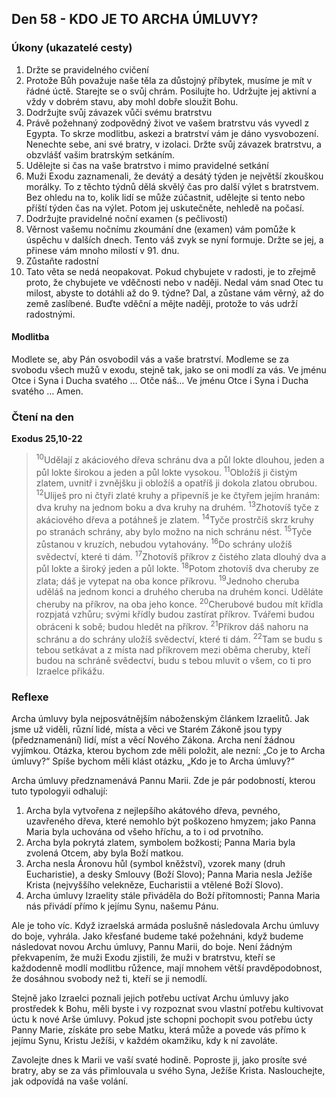 ## Den 58 - KDO JE TO ARCHA ÚMLUVY?

### Úkony (ukazatelé cesty)

1. Držte se pravidelného cvičení
1. Protože Bůh považuje naše těla za důstojný příbytek, musíme je mít v řádné úctě. Starejte se o svůj chrám. Posilujte ho. Udržujte jej aktivní a vždy v dobrém stavu, aby mohl dobře sloužit Bohu.
1. Dodržujte svůj závazek vůči svému bratrstvu
1. Právě požehnaný zodpovědný život ve vašem bratrstvu vás vyvedl z Egypta. To skrze modlitbu, askezi a bratrství vám je dáno vysvobození. Nenechte sebe, ani své bratry, v izolaci. Držte svůj závazek bratrstvu, a obzvlášť vašim bratrským setkáním.
1. Udělejte si čas na vaše bratrstvo i mimo pravidelné setkání
1. Muži Exodu zaznamenali, že devátý a desátý týden je největší zkouškou morálky. To z těchto týdnů dělá skvělý čas pro další výlet s bratrstvem. Bez ohledu na to, kolik lidí se může zúčastnit, udělejte si tento nebo příští týden čas na výlet. Potom jej uskutečněte, nehledě na počasí.
1. Dodržujte pravidelné noční examen (s pečlivostí)
1. Věrnost vašemu nočnímu zkoumání dne (examen) vám pomůže k úspěchu v dalších dnech. Tento váš zvyk se nyní formuje. Držte se jej, a přinese vám mnoho milostí v 91. dnu.
1. Zůstaňte radostní
1. Tato věta se nedá neopakovat. Pokud chybujete v radosti, je to zřejmě proto, že chybujete ve vděčnosti nebo v naději. Nedal vám snad Otec tu milost, abyste to dotáhli až do 9. týdne? Dal, a zůstane vám věrný, až do země zaslíbené. Buďte vděční a mějte naději, protože to vás udrží radostnými.

#### Modlitba

Modlete se, aby Pán osvobodil vás a vaše bratrství.
Modleme se za svobodu všech mužů v exodu, stejně tak, jako se oni modlí za vás.
Ve jménu Otce i Syna i Ducha svatého … Otče náš… Ve jménu Otce i Syna i Ducha svatého … Amen.

### Čtení na den

**Exodus 25,10-22**

> <sup>10</sup>Udělají z akáciového dřeva schránu dva a půl lokte dlouhou, jeden a půl lokte širokou a jeden a půl lokte vysokou.
> <sup>11</sup>Obložíš ji čistým zlatem, uvnitř i zvnějšku ji obložíš a opatříš ji dokola zlatou obrubou.
> <sup>12</sup>Uliješ pro ni čtyři zlaté kruhy a připevníš je ke čtyřem jejím hranám: dva kruhy na jednom boku a dva kruhy na druhém.
> <sup>13</sup>Zhotovíš tyče z akáciového dřeva a potáhneš je zlatem.
> <sup>14</sup>Tyče prostrčíš skrz kruhy po stranách schrány, aby bylo možno na nich schránu nést.
> <sup>15</sup>Tyče zůstanou v kruzích, nebudou vytahovány.
> <sup>16</sup>Do schrány uložíš svědectví, které ti dám.
> <sup>17</sup>Zhotovíš příkrov z čistého zlata dlouhý dva a půl lokte a široký jeden a půl lokte.
> <sup>18</sup>Potom zhotovíš dva cheruby ze zlata; dáš je vytepat na oba konce příkrovu.
> <sup>19</sup>Jednoho cheruba uděláš na jednom konci a druhého cheruba na druhém konci. Uděláte cheruby na příkrov, na oba jeho konce.
> <sup>20</sup>Cherubové budou mít křídla rozpjatá vzhůru; svými křídly budou zastírat příkrov. Tvářemi budou obráceni k sobě; budou hledět na příkrov.
> <sup>21</sup>Příkrov dáš nahoru na schránu a do schrány uložíš svědectví, které ti dám.
> <sup>22</sup>Tam se budu s tebou setkávat a z místa nad příkrovem mezi oběma cheruby, kteří budou na schráně svědectví, budu s tebou mluvit o všem, co ti pro Izraelce přikážu.

### Reflexe

Archa úmluvy byla nejposvátnějším náboženským článkem Izraelitů. Jak jsme už viděli, různí lidé, místa a věci ve
Starém Zákoně jsou typy (předznamenání) lidí, míst a věcí Nového Zákona. Archa není žádnou vyjímkou. Otázka,
kterou bychom zde měli položit, ale nezní: „Co je to Archa úmluvy?“ Spíše bychom měli klást otázku, „Kdo je to
Archa úmluvy?“

Archa úmluvy předznamenává Pannu Marii. Zde je pár podobností, kterou tuto typologyii odhalují:

1. Archa byla vytvořena z nejlepšího akátového dřeva, pevného, uzavřeného dřeva, které nemohlo být poškozeno hmyzem; jako Panna Maria byla uchována od všeho hříchu, a to i od prvotního.
1. Archa byla pokrytá zlatem, symbolem božkosti; Panna Maria byla zvolená Otcem, aby byla Boží matkou.
1. Archa nesla Áronovu hůl (symbol kněžství), vzorek many (druh Eucharistie), a desky Smlouvy (Boží Slovo); Panna Maria nesla Ježíše Krista (nejvyššího velekněze, Eucharistii a vtělené Boží Slovo).
1. Archa úmluvy Izraelity stále přiváděla do Boží přítomnosti; Panna Maria nás přivádí přímo k jejímu Synu, našemu Pánu.

Ale je toho víc. Když izraelská armáda poslušně následovala Archu úmluvy do boje, vyhrála. Jako křesťané budeme
také požehnáni, když budeme následovat novou Archu úmluvy, Pannu Marii, do boje. Není žádným překvapením, že
muži Exodu zjistili, že muži v bratrstvu, kteří se každodenně modlí modlitbu růžence, mají mnohem větší
pravděpodobnost, že dosáhnou svobody než ti, kteří se ji nemodlí.

Stejně jako Izraelci poznali jejich potřebu uctívat Archu úmluvy jako prostředek k Bohu, měli byste i vy rozpoznat
svou vlastní potřebu kultivovat úctu k nové Arše úmluvy. Pokud jste schopni pochopit svou potřebu úcty Panny Marie,
získáte pro sebe Matku, která může a povede vás přímo k jejímu Synu, Kristu Ježíši, v každém okamžiku, kdy k ní
zavoláte.

Zavolejte dnes k Marii ve vaší svaté hodině. Poproste ji, jako prosíte své bratry, aby se za vás přimlouvala u svého
Syna, Ježíše Krista. Naslouchejte, jak odpovídá na vaše volání.
